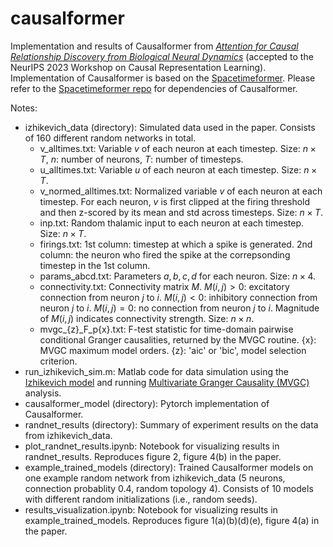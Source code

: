 # causalformer
 Implementation and results of Causalformer from [*Attention for Causal Relationship Discovery from Biological Neural Dynamics*](https://arxiv.org/abs/2311.06928) (accepted to the NeurIPS 2023 Workshop on Causal Representation Learning). Implementation of Causalformer is based on the [Spacetimeformer](https://arxiv.org/abs/2109.12218). Please refer to the [Spacetimeformer repo](https://github.com/QData/spacetimeformer) for dependencies of Causalformer. 

Notes:
- izhikevich_data (directory): Simulated data used in the paper. Consists of 160 different random networks in total.
  - v_alltimes.txt: Variable $v$ of each neuron at each timestep. Size: $n \times T$, $n$: number of neurons, $T$: number of timesteps.
  - u_alltimes.txt: Variable $u$ of each neuron at each timestep. Size: $n \times T$.
  - v_normed_alltimes.txt: Normalized variable $v$ of each neuron at each timestep. For each neuron, $v$ is first clipped at the firing threshold and then z-scored by its mean and std across timesteps. Size: $n \times T$.
  - inp.txt: Random thalamic input to each neuron at each timestep. Size: $n \times T$.
  - firings.txt: 1st column: timestep at which a spike is generated. 2nd column: the neuron who fired the spike at the correpsonding timestep in the 1st column. 
  - params_abcd.txt: Parameters $a, b, c, d$ for each neuron. Size: $n \times 4$.
  - connectivity.txt: Connectivity matrix $M$. $M(i, j) > 0$: excitatory connection from neuron $j$ to $i$. $M(i, j) < 0$: inhibitory connection from neuron $j$ to $i$. $M(i, j) = 0$: no connection from neuron $j$ to $i$. Magnitude of $M(i, j)$ indicates connectivity strength. Size: $n \times n$.
  - mvgc_{z}_F_p{x}.txt: F-test statistic for time-domain pairwise conditional Granger causalities, returned by the MVGC routine. {x}: MVGC maximum model orders. {z}: 'aic' or 'bic', model selection criterion.
- run_izhikevich_sim.m: Matlab code for data simulation using the [Izhikevich model](https://www.izhikevich.org/publications/spikes.htm) and running [Multivariate Granger Causality (MVGC)](https://www.mathworks.com/matlabcentral/fileexchange/78727-the-multivariate-granger-causality-mvgc-toolbox) analysis.
- causalformer_model (directory): Pytorch implementation of Causalformer.
- randnet_results (directory): Summary of experiment results on the data from izhikevich_data.
- plot_randnet_results.ipynb: Notebook for visualizing results in randnet_results. Reproduces figure 2, figure 4(b) in the paper. 
- example_trained_models (directory): Trained Causalformer models on one example random network from izhikevich_data (5 neurons, connection probablity 0.4, random topology 4). Consists of 10 models with different random initializations (i.e., random seeds).
- results_visualization.ipynb: Notebook for visualizing results in example_trained_models. Reproduces figure 1(a)(b)(d)(e), figure 4(a) in the paper. 

